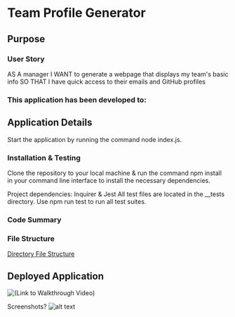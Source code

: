 # Team Profile Generator

## Purpose

### User Story
AS A manager
I WANT to generate a webpage that displays my team's basic info
SO THAT I have quick access to their emails and GitHub profiles

### This application has been developed to:

## Application Details
Start the application by running the command node index.js.

### Installation & Testing
Clone the repository to your local machine & run the command npm install in your command line interface to install the necessary dependencies.

Project dependencies: Inquirer & Jest
All test files are located in the __tests directory. Use npm run test to run all test suites. 

### Code Summary

### File Structure

[Directory File Structure](./dist/assets/images/file-structure-screenshot.png)

## Deployed Application

![(Link to Walkthrough Video)]()

Screenshots?
![alt text](filepath)